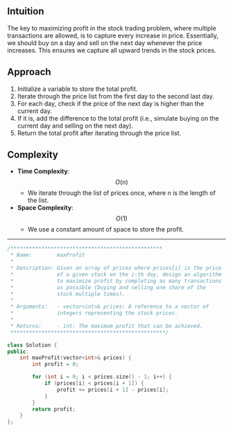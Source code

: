 ## Intuition
The key to maximizing profit in the stock trading problem, where multiple transactions are allowed, is to capture every increase in price. Essentially, we should buy on a day and sell on the next day whenever the price increases. This ensures we capture all upward trends in the stock prices.

## Approach
1. Initialize a variable to store the total profit.
2. Iterate through the price list from the first day to the second last day.
3. For each day, check if the price of the next day is higher than the current day.
4. If it is, add the difference to the total profit (i.e., simulate buying on the current day and selling on the next day).
5. Return the total profit after iterating through the price list.

## Complexity
- **Time Complexity**: $$O(n)$$
  - We iterate through the list of prices once, where n is the length of the list.
- **Space Complexity**: $$O(1)$$
  - We use a constant amount of space to store the profit.

---
```cpp
/*************************************************
 * Name:        maxProfit
 * 
 * Description: Given an array of prices where prices[i] is the price
 *              of a given stock on the i-th day, design an algorithm
 *              to maximize profit by completing as many transactions
 *              as possible (buying and selling one share of the    
 *              stock multiple times).
 *
 * Arguments:   - vector<int>& prices: A reference to a vector of
 *              integers representing the stock prices.
 *
 * Returns:     - int: The maximum profit that can be achieved.
 **************************************************/

class Solution {
public:
    int maxProfit(vector<int>& prices) {
        int profit = 0;

        for (int i = 0; i < prices.size() - 1; i++) {
            if (prices[i] < prices[i + 1]) {
                profit += prices[i + 1] - prices[i];
            }
        }
        return profit;
    }
};
```